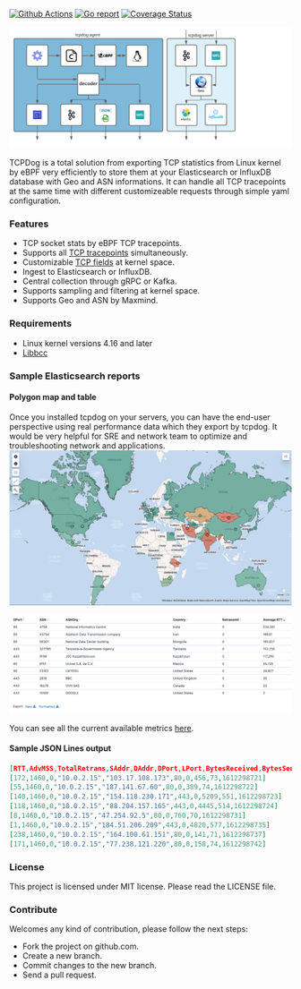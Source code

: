 
[![Github Actions](https://github.com/mehrdadrad/tcpdog/workflows/build/badge.svg)](https://github.com/mehrdadrad/tcpdog/actions?query=workflow%3Abuild) [![Go report](https://goreportcard.com/badge/github.com/mehrdadrad/tcpdog)](https://goreportcard.com/report/github.com/mehrdadrad/tcpdog)  [![Coverage Status](https://coveralls.io/repos/github/mehrdadrad/tcpdog/badge.svg?branch=main)](https://coveralls.io/github/mehrdadrad/tcpdog?branch=main)

![](docs/imgs/diagram.png)

TCPDog is a total solution from exporting TCP statistics from Linux kernel by eBPF very efficiently to store them at your Elasticsearch or InfluxDB database with Geo and ASN informations. It can handle all TCP tracepoints at the same time with different customizeable requests through simple yaml configuration. 

### Features
- TCP socket stats by eBPF TCP tracepoints.
- Supports all [TCP tracepoints](https://github.com/mehrdadrad/tcpdog/wiki/tracepoints) simultaneously.
- Customizable [TCP fields](https://github.com/mehrdadrad/tcpdog/wiki/metrics) at kernel space. 
- Ingest to Elasticsearch or InfluxDB.
- Central collection through gRPC or Kafka.
- Supports sampling and filtering at kernel space.
- Supports Geo and ASN by Maxmind.

### Requirements
* Linux kernel versions 4.16 and later
* [Libbcc](https://github.com/mehrdadrad/tcpdog/wiki/install-bcc)

### Sample Elasticsearch reports
#### Polygon map and table
Once you installed tcpdog on your servers, you can have the end-user perspective using real performance data which they export by tcpdog. It would be very helpful for SRE and network team to optimize and troubleshooting network and applications.
![](docs/imgs/kibana_map.png)

![](docs/imgs/kibana_table.png)

You can see all the current available metrics [here](https://github.com/mehrdadrad/tcpdog/wiki/metrics).

#### Sample JSON Lines output
```json
[RTT,AdvMSS,TotalRetrans,SAddr,DAddr,DPort,LPort,BytesReceived,BytesSent,timestamp]
[172,1460,0,"10.0.2.15","103.17.108.173",80,0,456,73,1612298721]
[55,1460,0,"10.0.2.15","187.141.67.60",80,0,389,74,1612298722]
[140,1460,0,"10.0.2.15","154.118.230.171",443,0,5209,551,1612298723]
[118,1460,0,"10.0.2.15","88.204.157.165",443,0,4445,514,1612298724]
[8,1460,0,"10.0.2.15","47.254.92.5",80,0,760,70,1612298731]
[1,1460,0,"10.0.2.15","184.51.206.209",443,0,4820,577,1612298735]
[238,1460,0,"10.0.2.15","164.100.61.151",80,0,141,71,1612298737]
[171,1460,0,"10.0.2.15","77.238.121.220",80,0,158,74,1612298742]
```

### License
This project is licensed under MIT license. Please read the LICENSE file.

### Contribute
Welcomes any kind of contribution, please follow the next steps:

- Fork the project on github.com.
- Create a new branch.
- Commit changes to the new branch.
- Send a pull request.